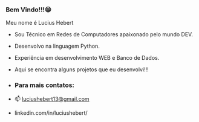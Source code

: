 ### Bem Vindo!!!😁

Meu nome é Lucius Hebert

- Sou Técnico em Redes de Computadores apaixonado pelo mundo DEV.
- Desenvolvo na linguagem Python.
- Experiência em desenvolvimento WEB e Banco de Dados.
- Aqui se encontra alguns projetos que eu desenvolvi!!!

- ### Para mais contatos:
- 📫 luciushebert13@gmail.com
- linkedin.com/in/luciushebert/
